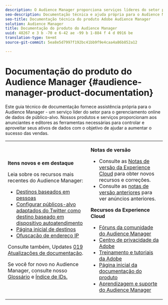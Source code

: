 ```yaml
---
description: O Audience Manager proporciona serviços líderes do setor para o gerenciamento online de dados. Nossos produtos e serviços proporcionam aos anunciantes e editores as ferramentas necessárias para controlar e aproveitar seus ativos de dados com o objetivo de ajudar a aumentar o sucesso das vendas.
seo-description: Documentação técnica e ajuda própria para o Audience Manager (AAM). O AAM fornece serviços líderes do setor para o gerenciamento online de dados de público-alvo, além de fornecer aos anunciantes e editores as ferramentas necessárias para controlar e aproveitar seus ativos de dados para ajudar a aumentar o sucesso das vendas.
seo-title: Documentação técnica do produto Adobe Audience Manager
solution: Audience Manager
title: Documentação do produto do Audience Manager
uuid: 48267 e 3 b -70 e 6-42 ae -99 b 1-884 f 4 d 0916 be
translation-type: tm+mt
source-git-commit: 5ea8e5d7997f192bc41bb9f9e4caa4a86b852a12

---
```



# Documentação do produto do Audience Manager {#audience-manager-product-documentation}

Este guia técnico de documentação fornece assistência própria para o Audience Manager - um serviço líder do setor para o gerenciamento online de dados de público-alvo. Nossos produtos e serviços proporcionam aos anunciantes e editores as ferramentas necessárias para controlar e aproveitar seus ativos de dados com o objetivo de ajudar a aumentar o sucesso das vendas.

<table id="table_5E612F746A704FE095B809A013EE977F" class="simpletable"> 
 <tbody> 
  <tr> 
   <td colname="col1"> <p> <b>Itens novos e em destaque</b> </p> <p>Leia sobre os recursos mais recentes do Audience Manager:</p> <p> 
     <ul id="ul_47C012F6AB3E4B73BA357027F4D15369">
     <li><a href="features/destinations/people-based-destinations-overview.md">Destinos baseados em pessoas</a> </li>
     <li><a href="features/destinations/twitter-tailored-audiences.md">Configurar públicos-alvo adaptados do Twitter como destino baseado em dispositivo autoatendimento</a> </li>
     <li><a href="features/destinations/destinations-home.md">Página inicial de destinos</a> </li>
     <li><a href="features/administration/ip-obfuscation.md">Ofuscação de endereço IP</a> </li>
     </ul> </p> <p>Consulte também, Updates <a href="docs-updates/docs-2019.md"> 019 Atualizações de documentação</a>. </p> 
     <p>Se você for novo no Audience Manager, consulte nosso <a href="reference/aam-glossary.md"> Glossário</a> e <a href= "reference/ids-in-aam.md">Índice de IDs.</a></p></td>
   <td colname="col2"> <p> <b>Notas de versão</b> </p> <p> 
     <ul id="ul_713F3E9DF0F84FE5981AC63D05948864"> 
      <li id="li_09C1CD15823E4AD7856CE40BE848E03F">Consulte as <a href="https://marketing.adobe.com/resources/help/en_US/whatsnew/" format="https" scope="external">Notas de versão da Experience Cloud</a> para obter novos recursos e correções. </li> 
      <li id="li_EA594E939ED14D7780178DEA8E1AED64">Consulte as <a href="https://marketing.adobe.com/resources/help/en_US/whatsnew/?f=c_legacy_releases.html" format="https" scope="external">notas de versão anteriores</a> para ver anúncios anteriores. </li> 
     </ul> </p> <p> <b>Recursos da Experience Cloud</b> </p> <p> 
     <ul id="ul_E30EC96BDC624B5591F0470D430B7F41"> 
      <li id="li_F3A5CCFAE0F247CEB41A03CA8E03106B"><a href="https://forums.adobe.com/community/experience-cloud/analytics-cloud/audience-manager" format="https" scope="external"> Fóruns da comunidade do Audience Manager</a> </li> 
      <li id="li_1737D63307024F26B1F967621613A5AC"><a href="https://www.adobe.com/privacy.html" format="http" scope="external"> Centro de privacidade da Adobe</a> </li> 
      <li id="li_1938F7044F544481A6CC0F45CC22B80A"> <a href="https://helpx.adobe.com/learning.html?promoid=KAUDK" scope="external" format="http"> Treinamento e tutoriais da Adobe</a> </li> 
      <li id="li_C71459E0D1464C05B8B9387C43541F17"> <a href="https://marketing.adobe.com/resources/help/en_US/home/index.html" scope="external" format="https"> Página inicial da documentação do produto</a> </li> 
      <li id="li_0DB1997FEB87484EBC07E03FD40AA39F"><a href="https://helpx.adobe.com/support/audience-manager.html" format="https" scope="external"> Aprendizagem e suporte do Audience Manager</a> </li> 
     </ul> </p> </td>
  </tr> 
 </tbody> 
</table>


<!--

| | |
|-|-|
|**New and Featured Items** <br>&nbsp; Hover over each title to read a brief description. <br>&nbsp; <ul><li>Instant Cross-Device Suppression</li><li>Audience Optimization for Publishers</li><li>Import DFP Data Files Into Audience Manager</li><li>General Data Protection Regulation (GDPR)</li><li>TLS 1.0 Deprecation</li> <li>DCS API Methods</li></ul> <br>&nbsp;See also, 2019 Documentation Updates.|**Release Notes** <ul><li>See the latest Experience Cloud Release Notes for new features and fixes.</li> <li>See the  previous release notes for older announcements. </li> <br>&nbsp;**Experience Cloud Resources** <ul><li>Audience Manager Community Forums</li> <li>Adobe Privacy Center</li> <li>Adobe Training and Tutorials</li> <li>Product Documentation Home </li> <li>Audience Manager Learn & Support</li></ul>|

-->
